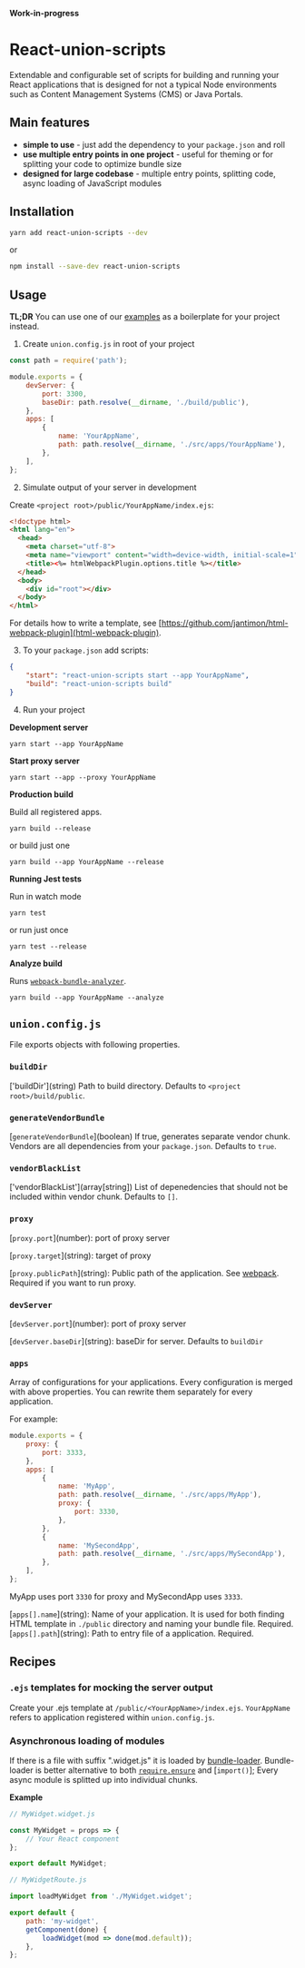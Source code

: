 **Work-in-progress**

# React-union-scripts

Extendable and configurable set of scripts for building and running your React applications that is designed for not a typical Node environments such as Content Management Systems (CMS) or Java Portals.

## Main features

* **simple to use** - just add the dependency to your `package.json` and roll
* **use multiple entry points in one project** - useful for theming or for splitting your code to optimize bundle size
* **designed for large codebase** - multiple entry points, splitting code, async loading of JavaScript modules

## Installation

```sh
yarn add react-union-scripts --dev
```

or

```sh
npm install --save-dev react-union-scripts
```

## Usage

**TL;DR** You can use one of our [examples](https://github.com/lundegaard/react-union/tree/master/packages/react-union-boilerplate-basic) as a boilerplate for your project instead.

1. Create `union.config.js` in root of your project

```js
const path = require('path');

module.exports = {
	devServer: {
		port: 3300,
		baseDir: path.resolve(__dirname, './build/public'),
	},
	apps: [
		{
			name: 'YourAppName',
			path: path.resolve(__dirname, './src/apps/YourAppName'),
		},
	],
};
```

2. Simulate output of your server in development

Create `<project root>/public/YourAppName/index.ejs`:

```html
<!doctype html>
<html lang="en">
  <head>
    <meta charset="utf-8">
    <meta name="viewport" content="width=device-width, initial-scale=1">
    <title><%= htmlWebpackPlugin.options.title %></title>
  </head>
  <body>
    <div id="root"></div>
  </body>
</html>
```

For details how to write a template, see [https://github.com/jantimon/html-webpack-plugin](html-webpack-plugin).

3. To your `package.json` add scripts:

```json
{
	"start": "react-union-scripts start --app YourAppName",
	"build": "react-union-scripts build"
}
```

4. Run your project

**Development server**

```
yarn start --app YourAppName
```

**Start proxy server**

```
yarn start --app --proxy YourAppName
```

**Production build**

Build all registered apps.

```
yarn build --release
```

or build just one

```
yarn build --app YourAppName --release
```

**Running Jest tests**

Run in watch mode

```
yarn test
```

or run just once

```
yarn test --release
```

**Analyze build**

Runs [`webpack-bundle-analyzer`](https://github.com/th0r/webpack-bundle-analyzer).

```
yarn build --app YourAppName --analyze
```

## `union.config.js`

File exports objects with following properties.

### `buildDir`

['buildDir']\(string) Path to build directory. Defaults to `<project root>/build/public`.

### `generateVendorBundle`

[`generateVendorBundle`]\(boolean) If true, generates separate vendor chunk. Vendors are all dependencies from your `package.json`. Defaults to `true`.

### `vendorBlackList`

['vendorBlackList']\(array[string]) List of depenedencies that should not be included within vendor chunk. Defaults to `[]`.

### `proxy`

[`proxy.port`]\(number): port of proxy server

[`proxy.target`]\(string): target of proxy

[`proxy.publicPath`]\(string): Public path of the application. See [webpack](https://github.com/webpack/docs/wiki/configuration#outputpublicpath). Required if you want to run proxy.

### `devServer`

[`devServer.port`]\(number): port of proxy server

[`devServer.baseDir`]\(string): baseDir for server. Defaults to `buildDir`

### `apps`

Array of configurations for your applications. Every configuration is merged with above properties. You can rewrite them separately for every application.

For example:

```js
module.exports = {
	proxy: {
		port: 3333,
	},
	apps: [
		{
			name: 'MyApp',
			path: path.resolve(__dirname, './src/apps/MyApp'),
			proxy: {
				port: 3330,
			},
		},
		{
			name: 'MySecondApp',
			path: path.resolve(__dirname, './src/apps/MySecondApp'),
		},
	],
};
```

MyApp uses port `3330` for proxy and MySecondApp uses `3333`.

[`apps[].name`]\(string): Name of your application. It is used for both finding HTML template in `./public` directory and naming your bundle file. Required.
[`apps[].path`]\(string): Path to entry file of a application. Required.

## Recipes

### `.ejs` templates for mocking the server output

Create your .ejs template at `/public/<YourAppName>/index.ejs`.
`YourAppName` refers to application registered within `union.config.js`.

### Asynchronous loading of modules

If there is a file with suffix ".widget.js" it is loaded by [bundle-loader](https://github.com/webpack-contrib/bundle-loader). Bundle-loader is better alternative to both [`require.ensure`](https://webpack.github.io/docs/code-splitting.html) and [`import()`];
Every async module is splitted up into individual chunks.

**Example**

```jsx
// MyWidget.widget.js

const MyWidget = props => {
	// Your React component
};

export default MyWidget;
```

```js
// MyWidgetRoute.js

import loadMyWidget from './MyWidget.widget';

export default {
	path: 'my-widget',
	getComponent(done) {
		loadWidget(mod => done(mod.default));
	},
};
```
